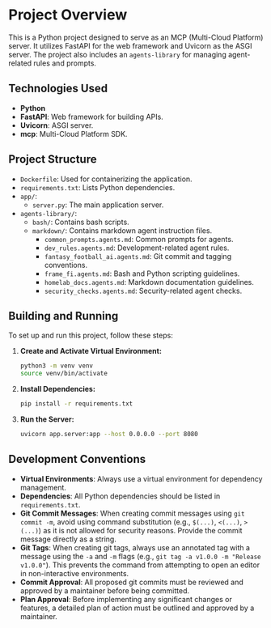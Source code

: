 # Project Overview

This is a Python project designed to serve as an MCP (Multi-Cloud Platform) server. It utilizes FastAPI for the web framework and Uvicorn as the ASGI server. The project also includes an `agents-library` for managing agent-related rules and prompts.

## Technologies Used

*   **Python**
*   **FastAPI**: Web framework for building APIs.
*   **Uvicorn**: ASGI server.
*   **mcp**: Multi-Cloud Platform SDK.

## Project Structure

*   `Dockerfile`: Used for containerizing the application.
*   `requirements.txt`: Lists Python dependencies.
*   `app/`:
    *   `server.py`: The main application server.
*   `agents-library/`:
    *   `bash/`: Contains bash scripts.
    *   `markdown/`: Contains markdown agent instruction files.
        *   `common_prompts.agents.md`: Common prompts for agents.
        *   `dev_rules.agents.md`: Development-related agent rules.
        *   `fantasy_football_ai.agents.md`: Git commit and tagging conventions.
        *   `frame_fi.agents.md`: Bash and Python scripting guidelines.
        *   `homelab_docs.agents.md`: Markdown documentation guidelines.
        *   `security_checks.agents.md`: Security-related agent checks.

## Building and Running

To set up and run this project, follow these steps:

1.  **Create and Activate Virtual Environment:**
    ```bash
    python3 -m venv venv
    source venv/bin/activate
    ```

2.  **Install Dependencies:**
    ```bash
    pip install -r requirements.txt
    ```

3.  **Run the Server:**
    ```bash
    uvicorn app.server:app --host 0.0.0.0 --port 8080
    ```

## Development Conventions

*   **Virtual Environments**: Always use a virtual environment for dependency management.
*   **Dependencies**: All Python dependencies should be listed in `requirements.txt`.
*   **Git Commit Messages**: When creating commit messages using `git commit -m`, avoid using command substitution (e.g., `$(...)`, `<(...)`, `>(...)`) as it is not allowed for security reasons. Provide the commit message directly as a string.
*   **Git Tags**: When creating git tags, always use an annotated tag with a message using the `-a` and `-m` flags (e.g., `git tag -a v1.0.0 -m "Release v1.0.0"`). This prevents the command from attempting to open an editor in non-interactive environments.
*   **Commit Approval**: All proposed git commits must be reviewed and approved by a maintainer before being committed.
*   **Plan Approval**: Before implementing any significant changes or features, a detailed plan of action must be outlined and approved by a maintainer.